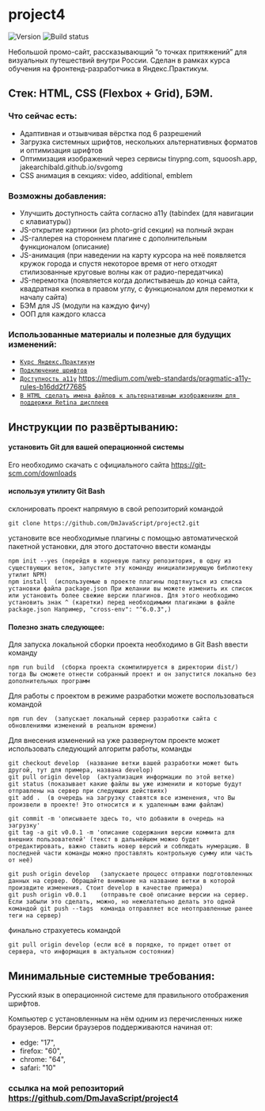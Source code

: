 # project4
![Version][shield-version]
![Build status][shield-build]

Небольшой промо-сайт, рассказывающий “о точках притяжений” для визуальных путешествий внутри России. Сделан в рамках курса обучения на фронтенд-разработчика в Яндекс.Практикум.
## Стек: HTML, CSS (Flexbox + Grid), БЭМ.

### Что сейчас есть:
* Адаптивная и отзывчивая вёрстка под 6 разрешений
* Загрузка системных шрифтов, нескольких альтернативных форматов и оптимизация шрифтов
* Оптимизация изображений через сервисы tinypng.com, squoosh.app, jakearchibald.github.io/svgomg
* CSS анимация в секциях: video, additional, emblem

### Возможны добавления:
* Улучшить доступность сайта согласно a11y (tabindex (для навигации с клавиатуры))
* JS-открытие картинки (из photo-grid секции) на полный экран
* JS-галлерея на стороннем плагине с дополнительным функционалом (описание)
* JS-анимация (при наведении на карту курсора на неё появляется кружок города и спустя некоторое время 	от него отходят стилизованные круговые волны как от радио-передатчика)
* JS-перемотка (появляется когда долистываешь до конца сайта, квадратная кнопка в правом углу, с 	функционалом для перемотки к началу сайта)
* БЭМ для JS (модули на каждую фичу)
* ООП для каждого класса


### Использованные материалы и полезные для будущих изменений:

* [`Курс Яндекс.Практикум`](https://praktikum.yandex.ru/)
* [`Подключение шрифтов`](http://gearmobile.github.io/css/css-font-face/)
* [`Доступность a11y`](udacity.com/course/web-accessibility--ud891) <https://medium.com/web-standards/pragmatic-a11y-rules-b16dd2f77685>
* [`В HTML сделать имена файлов к альтернативным изображениям для поддержки Retina дисплеев`](webdesign.tutsplus.com/ru/tutorials/quick-tip-how-to-use-html5-picture-for-responsive-images--cms-21015)




## Инструкции по развёртыванию:

#### установить Git для вашей операционной системы
Его необходимо скачать с официального сайта <https://git-scm.com/downloads>

#### используя утилиту Git Bash
склонировать проект напрямую в свой репозиторий командой
```shell
git clone https://github.com/DmJavaScript/project2.git
```

установите все необходимые плагины с помощью автоматической пакетной установки,  для этого достаточно ввести команды
```shell
npm init --yes (перейдя в корневую папку репозитория, в одну из существующих веток, запустите эту команду инициализирующую библиотеку утилит NPM)
npm install  (используемые в проекте плагины подтянуться из списка установки файла package.json При желании вы можете изменить их список или установить более свежие версии плагинов. Для этого необходимо установить знак ^ (каретки) перед необходимыми плагинами в файле package.json Например, "cross-env": "^6.0.3",)
```


#### Полезно знать следующее:
Для запуска локальной сборки проекта необходимо в Git Bash ввести команду
```shell
npm run build  (cборка проекта скомпилируется в директории dist/) тогда Вы сможете отнести собранный проект и он запустится локально без дополнительных программ
```

Для работы с проектом в режиме разработки можете воспользоваться командой
```shell
npm run dev  (запускает локальный сервер разработки сайта с обновлениями изменений в реальном времени)
```

Для внесения изменений на уже развернутом проекте может использовать следующий алгоритм работы, команды
```shell
git checkout develop  (название ветки вашей разработки может быть другой, тут для примера, названа develop)
git pull origin develop  (актуализация информации по этой ветке)
git status (показывает какие файлы вы уже изменили и которые будут отправлены на сервер при следующих действиях)
git add .  (в очередь на загрузку ставятся все изменения, что Вы произвели в проекте! Это относится и к удаленным вами файлам)

git commit -m 'описываете здесь то, что добавили в очередь на загрузку'
git tag -a git v0.0.1 -m 'описание содержания версии коммита для внешних пользователей' (текст в дальнейшем можно будет отредактировать, важно ставить новер версий и соблюдать нумерацию. В последней части команды можно проставлять контрольную сумму или часть от неё)

git push origin develop   (запускаете процесс отправки подготовленных данных на сервер. Обращайте внимание на название ветки в которой произвдите изменения. Стоит develop в качестве примера)
git push origin v0.0.1    (отправьте своё описание версии на сервер. Если забыли это сделать, можно, но нежелательно делать это одной командой git push --tags  команда отправляет все неотправленные ранее теги на сервер)
```

финально страхуетесь командой
```shell
git pull origin develop (если всё в порядке, то придет ответ от сервера, что информация в актуальном состоянии)
```





## Минимальные системные требования:

Русский язык в операционной системе для правильного отображения шрифтов.

Компьютер с установленным на нём одним из перечисленных ниже браузеров.
Версии браузеров поддерживаются начиная от:
* edge: "17",
* firefox: "60",
* chrome: "64",
* safari: "10"


[shield-version]: https://img.shields.io/github/v/release/DmJavaScript/project4?style=flat-square
[shield-build]: https://img.shields.io/appveyor/ci/DmJavaScript/project4?style=flat-square
### ссылка на мой репозиторий https://github.com/DmJavaScript/project4
